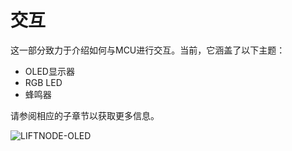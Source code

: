 # 交互

这一部分致力于介绍如何与MCU进行交互。当前，它涵盖了以下主题：

- OLED显示器
- RGB LED
- 蜂鸣器

请参阅相应的子章节以获取更多信息。

![LIFTNODE-OLED](OLED/LIFTNODE-OLED.jpg)
